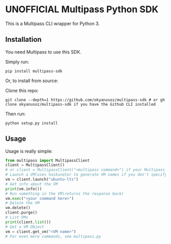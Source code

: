 # UNOFFICIAL Multipass Python SDK

This is a Multipass CLI wrapper for Python 3.

## Installation

You need Multipass to use this SDK.

Simply run:
```
pip install multipass-sdk
```

Or, to install from source:


Clone this repo:

```
git clone --depth=1 https://github.com/okyanusoz/multipass-sdk # or gh clone okyanusoz/multipass-sdk if you have the Github CLI installed
```


Then run:
```
python setup.py install
```

## Usage

Usage is really simple:

```python
from multipass import MultipassClient
client = MultipassClient()
# or client = MultipassClient("<multipass command>") if your Multipass CLI name is diffrent
# Launch a VM(uses haikunator to generate VM names if you don't specify the name)
vm = client.launch("ubuntu-lts")
# Get info about the VM
print(vm.info())
# Run something in the VM(returns the response back)
vm.exec("<your command here>")
# Delete the VM
vm.delete()
client.purge()
# List VMs
print(client.list())
# Get a VM Object
vm = client.get_vm("<VM name>")
# For even more commands, see multipass.py
```
